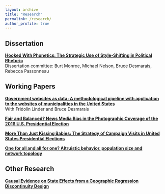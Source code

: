 ```yaml
---
layout: archive
title: "Research"
permalink: /research/
author_profile: true
---
```


## Dissertation

<b>[Hooked With Phonetics: The Strategic Use of
Style-Shifting in Political Rhetoric](https://markusneumann.github.io/research/phoneticstyleshifting)</b> <br>
Dissertation committee: Burt Monroe, Michael Nelson, Bruce Desmarais, Rebecca Passonneau

## Working Papers

<b>[Government websites as data: A methodological pipeline with application to the websites of municipalities in the United States](https://markusneumann.github.io/research/govWebsites)</b> <br>
With Fridolin Linder and Bruce Desmarais

<b>[Fair and Balanced? News Media Bias in the Photographic Coverage of the 2016 U.S. Presidential Election](https://markusneumann.github.io/research/mediabias)</b> <br>

<b>[More Than Just Kissing Babies: The Strategy of Campaign Visits in United States Presidential Elections](https://markusneumann.github.io/research/campaignvisits)</b> <br>

<b>[One for all and all for one? Altruistic behavior, population size and network topology](https://markusneumann.github.io/research/altruism)</b> <br>

## Other Research

<b>[Causal Evidence on State Effects from a Geographic Regression Discontinuity Design](https://markusneumann.github.io/research/politicalculture)</b> <br>
